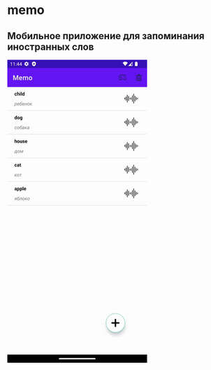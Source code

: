 # memo

## Мобильное приложение для запоминания иностранных слов

![](https://github.com/NikCapko/memo/blob/2a2b3d9911b15235737dfa0c63ded0cd3d20ec6c/images/memo.gif)
